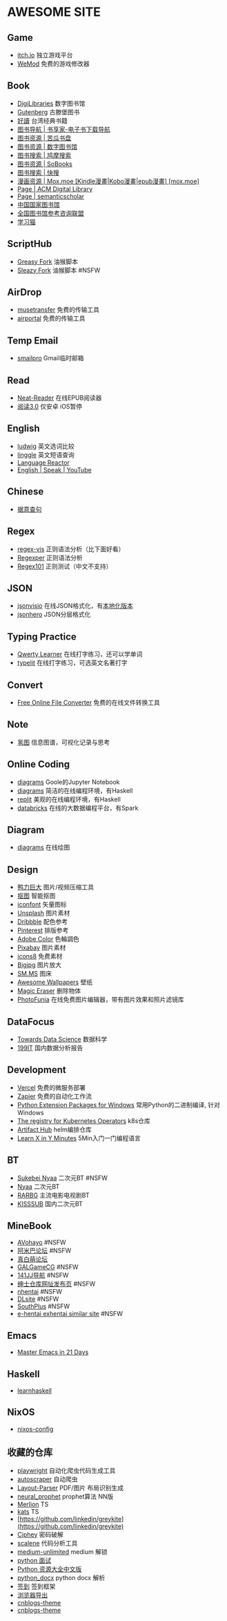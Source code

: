 # AWESOME SITE

## Game

* [itch.io](https://itch.io)  独立游戏平台
* [WeMod](https://www.wemod.com/zh) 免费的游戏修改器

## Book
* [DigiLibraries](https://digilibraries.com/)  数字图书馆
* [Gutenberg](https://www.gutenberg.org/)  古滕堡图书
* [好讀](http://haodoo.net/?tdsourcetag=s_pctim_aiomsg)  台湾经典书籍
* [图书导航 | 书享家-电子书下载导航](http://shuxiangjia.cn/) 
* [图书资源 | 苦瓜书盘](https://kgbook.com/) 
* [图书资源 | 数字图书馆](https://zh.b-ok.global/) 
* [图书搜索 | 鸠摩搜索](https://www.jiumodiary.com/) 
* [图书资源 | SoBooks](https://sobooks.cc/) 
* [图书搜索 | 快搜](https://search.chongbuluo.com/) 
* [漫画资源 | Mox.moe [Kindle漫畫|Kobo漫畫|epub漫畫] [mox.moe]](https://mox.moe/) 
* [Page | ACM Digital Library](https://dl.acm.org/) 
* [Page | semanticscholar](https://www.semanticscholar.org/) 
* [中国国家图书馆](http://www.nlc.cn/) 
* [全国图书馆参考咨询联盟](http://www.ucdrs.superlib.net/) 
* [学习猫](https://learncat.cn/home) 

## ScriptHub

* [Greasy Fork](https://greasyfork.org/zh-CN)  油猴脚本
* [Sleazy Fork](https://sleazyfork.org/zh-CN) 油猴脚本 #NSFW

## AirDrop
* [musetransfer](https://musetransfer.com) 免费的传输工具
* [airportal](https://airportal.cn) 免费的传输工具

## Temp Email
* [smailpro](https://smailpro.com/advanced)  Gmail临时邮箱

## Read
* [Neat-Reader](https://www.neat-reader.cn/webapp#) 在线EPUB阅读器
* [阅读3.0](https://gedoor.github.io) 仅安卓 iOS暂停

## English

* [ludwig](https://ludwig.guru) 英文选词比较
* [linggle](https://linggle.com) 英文短语查询
* [Language Reactor](https://www.languagereactor.com/) 
* [English | Speak | YouTube](https://youglish.com/)

## Chinese

* [据意查句](https://wantquotes.net)

## Regex

* [regex-vis](https://regex-vis.com) 正则语法分析（比下面好看）
* [Regexper](https://regexper.com)  正则语法分析
* [Regex101](https://regex101.com)  正则测试（中文不支持）

## JSON
* [jsonvisio](https://jsoncrack.com/editor) 在线JSON格式化，有[本地化版本](https://github.com/AykutSarac/jsoncrack.com)
* [jsonhero](https://jsonhero.io) JSON分层格式化


## Typing Practice
* [Qwerty Learner](https://qwerty.kaiyi.cool) 在线打字练习，还可以学单词
* [typelit](https://www.typelit.io) 在线打字练习，可选英文名著打字

## Convert

* [Free Online File Converter](https://www.online-convert.com) 免费的在线文件转换工具


## Note

* [氢图](https://qingtu.co) 信息图谱，可视化记录与思考

## Online Coding

* [diagrams](https://colab.research.google.com) Goole的Jupyter Notebook
* [diagrams](https://www.jdoodle.com) 简洁的在线编程环境，有Haskell
* [replit](https://replit.com) 美观的在线编程环境，有Haskell
* [databricks](https://community.cloud.databricks.com/login.html) 在线的大数据编程平台，有Spark

## Diagram

* [diagrams](https://app.diagrams.net) 在线绘图

## Design

* [鸭力巨大](https://www.yalijuda.com)  图片/视频压缩工具
* [抠图](https://www.gaoding.com/koutu)  智能抠图
* [iconfont](https://www.iconfont.cn) 矢量图标
* [Unsplash](https://unsplash.com)  图片素材
* [Dribbble](https://dribbble.com/shots)  配色参考
* [Pinterest](https://www.pinterest.com) 排版参考
* [Adobe Color](https://color.adobe.com/zh/create/color-wheel) 色輪調色
* [Pixabay](https://pixabay.com) 图片素材
* [icons8](https://icons8.com) 免费素材
* [Bigjpg](https://bigjpg.com) 图片放大
* [SM.MS](https://sm.ms/login)  图床
* [Awesome Wallpapers](https://wallhaven.cc)  壁纸
* [Magic Eraser](https://www.magiceraser.io)  删除物体
* [PhotoFunia](https://photofunia.com/cn/) 在线免费图片编辑器，带有图片效果和照片滤镜库


## DataFocus

* [Towards Data Science](https://towardsdatascience.com/)  数据科学
* [199IT](http://www.199it.com/) 国内数据分析报告

## Development

* [Vercel](https://vercel.com/dashboard)  免费的微服务部署
* [Zapier](https://zapier.com/app/dashboard)  免费的自动化工作流
* [Python Extension Packages for Windows](https://www.lfd.uci.edu/~gohlke/pythonlibs/)  常用Python的二进制编译, 针对Windows
* [The registry for Kubernetes Operators](https://operatorhub.io/operator/spark-gcp)  k8s仓库
* [Artifact Hub](https://artifacthub.io/)  helm编排仓库
* [Learn X in Y Minutes](https://learnxinyminutes.com/) 5Min入门一门编程语言


## BT

* [Sukebei Nyaa](https://sukebei.nyaa.si) 二次元BT #NSFW
* [Nyaa](https://nyaa.si)  二次元BT
* [RARBG](https://rarbgprx.org/torrents.php) 主流电影电视剧BT
* [KISSSUB](https://kisssub.org) 国内二次元BT



## MineBook

* [AVohayo](http://avohayo.blog.fc2.com) #NSFW
* [阿米巴论坛](https://rosonclub.com/forum.php) #NSFW
* [真白萌论坛](https://masiro.moe) 
* [GALGameCG](http://h723.blog.fc2.com) #NSFW
* [141JJ导航](https://141jj.com) #NSFW
* [绅士仓库网址发布页](https://galacg.github.io) #NSFW
* [nhentai](https://nhentai.net) #NSFW
* [DLsite](https://www.dlsite.com/index.html) #NSFW
* [SouthPlus](https://www.south-plus.net) #NSFW
* [e-hentai exhentai similar site](https://typecurry.com/7239-e-hentai-exhentai-similar-site/) #NSFW

## Emacs

* [Master Emacs in 21 Days](https://book.emacs-china.org/#orge6d993e)

## Haskell

* [learnhaskell](https://github.com/bitemyapp/learnhaskell)

## NixOS

* [nixos-config](https://github.com/bobby285271/nixos-config)

## 收藏的仓库

* [playwright](https://github.com/microsoft/playwright-python) 自动化爬虫代码生成工具
* [autoscraper](https://github.com/alirezamika/autoscraper) 自动爬虫
* [Layout-Parser](https://github.com/Layout-Parser/layout-parser) PDF/图片 布局识别生成
* [neural_prophet](https://github.com/ourownstory/neural_prophet) prophet算法 NN版
* [Merlion](https://github.com/salesforce/Merlion) TS
* [kats](https://github.com/facebookresearch/Kats) TS
* [https://github.com/linkedin/greykite](https://github.com/linkedin/greykite)
* [Ciphey](https://github.com/Ciphey/Ciphey) 密码破解
* [scalene](https://github.com/plasma-umass/scalene) 代码分析工具
* [medium-unlimited](https://github.com/manojVivek/medium-unlimited) medium 解锁
* [python 面试](https://github.com/kenwoodjw/python_interview_question)
* [Python 资源大全中文版](https://github.com/jobbole/awesome-python-cn)
* [python_docx](https://github.com/kmrambo/Python-docx-Reading-paragraphs-tables-and-images-in-document-order-) python docx 解析
* [签到](https://github.com/qiandao-today/qiandao) 签到框架
* [浏览器导出](https://github.com/moonD4rk/HackBrowserDat)
* [cnblogs-theme](https://github.com/Zou-Wang/CNblogs-Theme-Sakura)
* [cnblogs-theme](https://bndong.github.io/Cnblogs-Theme-SimpleMemory/v2/#/)
